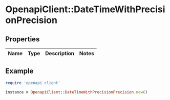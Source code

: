# OpenapiClient::DateTimeWithPrecisionPrecision

## Properties

| Name | Type | Description | Notes |
| ---- | ---- | ----------- | ----- |

## Example

```ruby
require 'openapi_client'

instance = OpenapiClient::DateTimeWithPrecisionPrecision.new()
```

